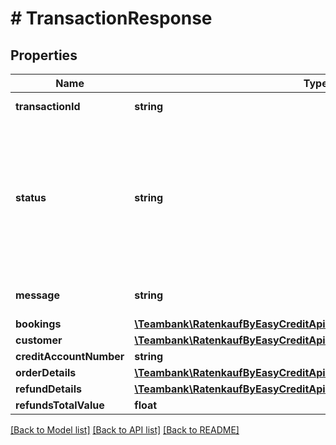 # # TransactionResponse

## Properties

Name | Type | Description | Notes
------------ | ------------- | ------------- | -------------
**transactionId** | **string** | Unique functional transaction identifier (consists of 6 characters) | [optional]
**status** | **string** | Status structure &#x3D; &lt;Merchant-Transaction-Status&gt;_&lt;Booking-Status&gt; -&gt; Merchant-Transaction-Status are REPORT_CAPTURE (LIEFERUNG_MELDEN), REPORT_CAPTURE_EXPIRING (LIEFERUNG_MELDEN_AUSLAUFEND), IN_BILLING (IN_ABRECHNUNG), BILLED (ABGERECHNET), EXPIRED (ABGELAUFEN). Applicable Booking-Status for this scenario are FAILED, PENDING | [optional]
**message** | **string** | error message whenever a booking (e.g REFUND/CAPTURE) related to a transaction fails | [optional]
**bookings** | [**\Teambank\RatenkaufByEasyCreditApiV3\Model\Booking[]**](Booking.md) |  | [optional]
**customer** | [**\Teambank\RatenkaufByEasyCreditApiV3\Model\TransactionCustomer**](TransactionCustomer.md) |  | [optional]
**creditAccountNumber** | **string** | (&#x3D; kreditKontonummer) | [optional]
**orderDetails** | [**\Teambank\RatenkaufByEasyCreditApiV3\Model\TransactionOrderDetails**](TransactionOrderDetails.md) |  | [optional]
**refundDetails** | [**\Teambank\RatenkaufByEasyCreditApiV3\Model\Refund[]**](Refund.md) |  | [optional]
**refundsTotalValue** | **float** | Sum of all the refund amounts in € | [optional]

[[Back to Model list]](../../README.md#models) [[Back to API list]](../../README.md#endpoints) [[Back to README]](../../README.md)
